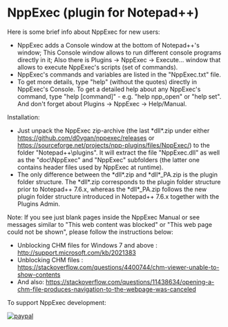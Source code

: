 # NppExec (plugin for Notepad++)

Here is some brief info about NppExec for new users:
* NppExec adds a Console window at the bottom of Notepad++'s window;
This Console window allows to run different console programs directly in it;
Also there is Plugins -> NppExec -> Execute... window that allows to execute NppExec's scripts (set of commands).
* NppExec's commands and variables are listed in the "NppExec.txt" file.
* To get more details, type "help" (without the quotes) directly in NppExec's Console. To get a detailed help about any NppExec's command, type "help [command]" - e.g. "help npp_open" or "help set".
And don't forget about Plugins -> NppExec -> Help/Manual.

Installation:
* Just unpack the NppExec zip-archive (the last \*dll\*.zip under either https://github.com/d0vgan/nppexec/releases or https://sourceforge.net/projects/npp-plugins/files/NppExec/) to the folder "Notepad++\plugins".
It will extract the file "NppExec.dll" as well as the "doc\NppExec" and "NppExec" subfolders (the latter one contains header files used by NppExec at runtime).
* The only difference between the \*dll\*.zip and \*dll\*_PA.zip is the plugin folder structure. The \*dll\*.zip corresponds to the plugin folder structure prior to Notepad++ 7.6.x, whereas the \*dll\*_PA.zip follows the new plugin folder structure introduced in Notepad++ 7.6.x together with the Plugins Admin.

Note:
If you see just blank pages inside the NppExec Manual or see messages similar to "This web content was blocked" or "This web page could not be shown", please follow the instructions below:
* Unblocking CHM files for Windows 7 and above : http://support.microsoft.com/kb/2021383
* Unblocking CHM files : https://stackoverflow.com/questions/4400744/chm-viewer-unable-to-show-contents
* And also: https://stackoverflow.com/questions/11438634/opening-a-chm-file-produces-navigation-to-the-webpage-was-canceled

To support NppExec development:

[![paypal](https://www.paypalobjects.com/en_US/i/btn/btn_donateCC_LG.gif)](https://www.paypal.com/donate/?hosted_button_id=W852AH392AZDJ)
